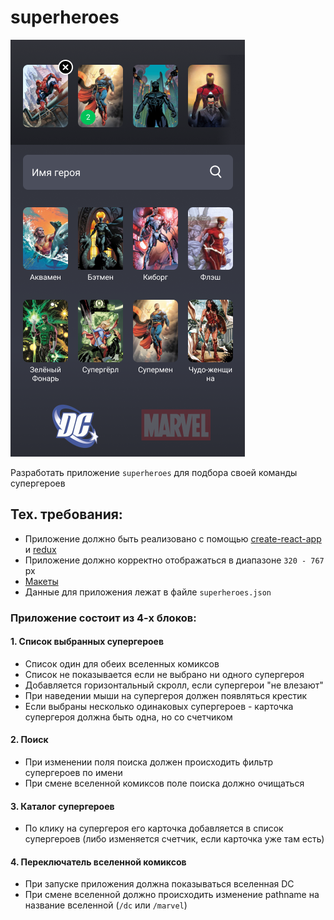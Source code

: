 # superheroes

![example](/example.png)

Разработать приложение `superheroes` для подбора своей команды супергероев

## Тех. требования:
- Приложение должно быть реализовано c помощью [create-react-app](https://github.com/facebook/create-react-app) и [redux](https://github.com/reduxjs/redux)
- Приложение должно корректно отображаться в диапазоне `320 - 767` px
- [Макеты](https://www.figma.com/file/H7YKFv5cSLadMJhA58pTywHL/%D0%97%D0%B0%D0%B4%D0%B0%D0%BD%D0%B8%D0%B5-%D0%B4%D0%BB%D1%8F-%D0%A8%D0%BA%D0%BE%D0%BB%D1%8B-%D0%A4%D1%80%D0%BE%D0%BD%D1%82%D0%B5%D0%BD%D0%B4%D0%B0?node-id=0%3A1)
- Данные для приложения лежат в файле `superheroes.json`

### Приложение состоит из 4-х блоков:

#### 1. Список выбранных супергероев

- Список один для обеих вселенных комиксов
- Список не показывается если не выбрано ни одного супергероя
- Добавляется горизонтальный скролл, если супергерои "не влезают"
- При наведении мыши на супергероя должен появляться крестик
- Если выбраны несколько одинаковых супергероев - карточка супергероя должна быть одна, но со счетчиком

#### 2. Поиск

- При изменении поля поиска должен происходить фильтр супергероев по имени
- При смене вселенной комиксов поле поиска должно очищаться

#### 3. Каталог супергероев

- По клику на супергероя его карточка добавляется в список супергероев (либо изменяется счетчик, если карточка уже там есть)

#### 4. Переключатель вселенной комиксов

- При запуске приложения должна показываться вселенная DC
- При смене вселенной должно происходить изменение pathname на название вселенной (`/dc` или `/marvel`)
